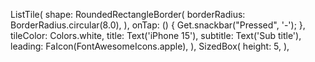 ListTile(
                              shape: RoundedRectangleBorder(
                                borderRadius: BorderRadius.circular(8.0),
                              ),
                              onTap: () {
                                Get.snackbar("Pressed", '-');
                              },
                              tileColor: Colors.white,
                              title: Text('iPhone 15'),
                              subtitle: Text('Sub title'),
                              leading: FaIcon(FontAwesomeIcons.apple),
                            ),
                            SizedBox(
                              height: 5,
                            ),